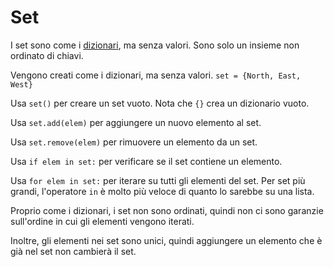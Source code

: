 # Set
I set sono come i [dizionari](docs/scripting/dicts.md), ma senza valori. Sono solo un insieme non ordinato di chiavi.

Vengono creati come i dizionari, ma senza valori.
`set = {North, East, West}`

Usa `set()` per creare un set vuoto. Nota che `{}` crea un dizionario vuoto.

Usa `set.add(elem)` per aggiungere un nuovo elemento al set.

Usa `set.remove(elem)` per rimuovere un elemento da un set.

Usa `if elem in set:` per verificare se il set contiene un elemento.

Usa `for elem in set:` per iterare su tutti gli elementi del set.
Per set più grandi, l'operatore `in` è molto più veloce di quanto lo sarebbe su una lista.

Proprio come i dizionari, i set non sono ordinati, quindi non ci sono garanzie sull'ordine in cui gli elementi vengono iterati.

Inoltre, gli elementi nei set sono unici, quindi aggiungere un elemento che è già nel set non cambierà il set.